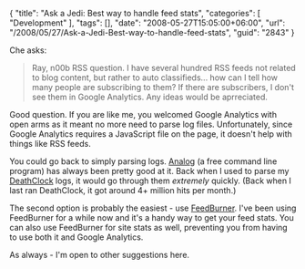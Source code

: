{
	"title": "Ask a Jedi: Best way to handle feed stats",
	"categories": [
		"Development"
	],
	"tags": [],
	"date": "2008-05-27T15:05:00+06:00",
	"url": "/2008/05/27/Ask-a-Jedi-Best-way-to-handle-feed-stats",
	"guid": "2843"
}

Che asks:

<blockquote>
<p>
Ray, n00b RSS question. I have several hundred RSS feeds not related to blog content, but rather to auto classifieds... how can I tell how many people are subscribing to them? If there are subscribers, I don't see them in Google Analytics. Any ideas would be aprreciated.
</p>
</blockquote>

Good question. If you are like me, you welcomed Google Analytics with open arms as it meant no more need to parse log files. Unfortunately, since Google Analytics requires a JavaScript file on the page, it doesn't help with things like RSS feeds. 

You could go back to simply parsing logs. <a href="http://www.analog.cx/">Analog</a> (a free command line program) has always been pretty good at it. Back when I used to parse my <a href="http://www.deathclock.com">DeathClock</a> logs, it would go through them <i>extremely</i> quickly. (Back when I last ran DeathClock, it got around 4+ million hits per month.) 

The second option is probably the easiest - use <a href="http://www.feedburner.com">FeedBurner</a>. I've been using FeedBurner for a while now and it's a handy way to get your feed stats. You can also use FeedBurner for site stats as well, preventing you from having to use both it and Google Analytics.

As always - I'm open to other suggestions here.